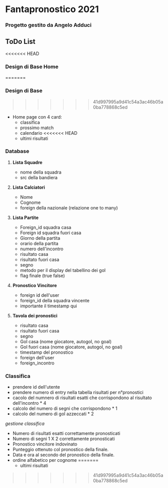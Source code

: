 # Fantapronostico 2021
### Progetto gestito da Angelo Adduci

## ToDo List

<<<<<<< HEAD
### Design di Base Home
=======
### Design di Base
>>>>>>> 41d997995a9d41c54a3ac46b05a0ba778868c5ed
* Home page con 4 card: 
    * classifica
    * prossimo match
    * calendario
<<<<<<< HEAD
    * ultimi risultati


### Database

1. **Lista Squadre**
    * nome della squadra
    * src della bandiera

2. **Lista Calciatori**
    * Nome
    * Cognome
    * foreign della nazionale (relazione one to many)

3. **Lista Partite**
    * Foreign_id squadra casa
    * Foreign id squadra fuori casa
    * Giorno della partita
    * orario della partita
    * numero dell'incontro
    * risultato casa
    * risultato fuori casa
    * segno
    * metodo per il display del tabellino dei gol
    * flag finale (true false)

3. **Pronostico Vincitore**
    * foreign id dell'user
    * foreign_id della squadra vincente
    * importante il timestamp qui

4. **Tavola dei pronostici**
    * risultato casa
    * risultato fuori casa
    * segno
    * Gol casa (nome giocatore, autogol, no goal)
    * Gol fuori casa (nome giocatore, autogol, no goal)
    * timestamp del pronostico
    * foreign dell'user
    * foreign_incontro



### Classifica

* prendere id dell'utente
* prendere numero di entry nella tabella risultati per n°pronostici
* cacolo del numnero di risultati esatti che corrispondono al risultato dell'incontro * 4
* calcolo del numero di segni che corrispondono * 1
* calcolo del numero di gol azzeccati * 2

*gestione classifica*
* Numero di risultati esatti correttamente pronosticati
* Numero di segni 1 X 2 correttamente pronosticati
* Pronostico vincitore indovinato 
* Punteggio ottenuto col pronostico della finale.
* Data e ora al secondo del pronostico della finale.
* ordine alfabetico per cognome
=======
    * ultimi risultati
>>>>>>> 41d997995a9d41c54a3ac46b05a0ba778868c5ed
